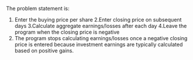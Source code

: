 The problem statement is:
1. Enter the buying price per share
2.Enter closing price on subsequent days
3.Calculate aggregate earnings/losses after each day
4.Leave the program when the closing price is negative
5. The program stops calculating earnings/losses once a negative closing price is entered because  investment earnings are typically calculated based on positive gains.

